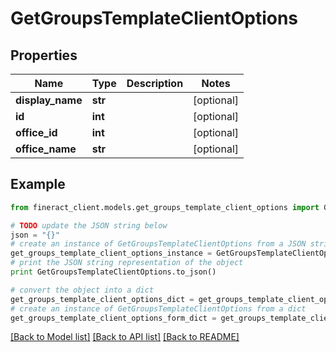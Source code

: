 # GetGroupsTemplateClientOptions


## Properties

Name | Type | Description | Notes
------------ | ------------- | ------------- | -------------
**display_name** | **str** |  | [optional] 
**id** | **int** |  | [optional] 
**office_id** | **int** |  | [optional] 
**office_name** | **str** |  | [optional] 

## Example

```python
from fineract_client.models.get_groups_template_client_options import GetGroupsTemplateClientOptions

# TODO update the JSON string below
json = "{}"
# create an instance of GetGroupsTemplateClientOptions from a JSON string
get_groups_template_client_options_instance = GetGroupsTemplateClientOptions.from_json(json)
# print the JSON string representation of the object
print GetGroupsTemplateClientOptions.to_json()

# convert the object into a dict
get_groups_template_client_options_dict = get_groups_template_client_options_instance.to_dict()
# create an instance of GetGroupsTemplateClientOptions from a dict
get_groups_template_client_options_form_dict = get_groups_template_client_options.from_dict(get_groups_template_client_options_dict)
```
[[Back to Model list]](../README.md#documentation-for-models) [[Back to API list]](../README.md#documentation-for-api-endpoints) [[Back to README]](../README.md)


